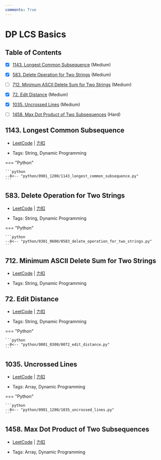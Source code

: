 ```yaml
---
comments: True
---
```


# DP LCS Basics

## Table of Contents

- [x] [1143. Longest Common Subsequence](#1143-longest-common-subsequence) (Medium)
- [x] [583. Delete Operation for Two Strings](#583-delete-operation-for-two-strings) (Medium)
- [ ] [712. Minimum ASCII Delete Sum for Two Strings](#712-minimum-ascii-delete-sum-for-two-strings) (Medium)
- [x] [72. Edit Distance](#72-edit-distance) (Medium)
- [x] [1035. Uncrossed Lines](#1035-uncrossed-lines) (Medium)
- [ ] [1458. Max Dot Product of Two Subsequences](#1458-max-dot-product-of-two-subsequences) (Hard)


## 1143. Longest Common Subsequence

-    [LeetCode](https://leetcode.com/problems/longest-common-subsequence/) | [力扣](https://leetcode.cn/problems/longest-common-subsequence/)

-   Tags: String, Dynamic Programming

=== "Python"

    ```python
    --8<-- "python/0901_1200/1143_longest_common_subsequence.py"
    ```



## 583. Delete Operation for Two Strings

-    [LeetCode](https://leetcode.com/problems/delete-operation-for-two-strings/) | [力扣](https://leetcode.cn/problems/delete-operation-for-two-strings/)

-   Tags: String, Dynamic Programming

=== "Python"

    ```python
    --8<-- "python/0301_0600/0583_delete_operation_for_two_strings.py"
    ```



## 712. Minimum ASCII Delete Sum for Two Strings

-    [LeetCode](https://leetcode.com/problems/minimum-ascii-delete-sum-for-two-strings/) | [力扣](https://leetcode.cn/problems/minimum-ascii-delete-sum-for-two-strings/)

-   Tags: String, Dynamic Programming



## 72. Edit Distance

-    [LeetCode](https://leetcode.com/problems/edit-distance/) | [力扣](https://leetcode.cn/problems/edit-distance/)

-   Tags: String, Dynamic Programming

=== "Python"

    ```python
    --8<-- "python/0001_0300/0072_edit_distance.py"
    ```



## 1035. Uncrossed Lines

-    [LeetCode](https://leetcode.com/problems/uncrossed-lines/) | [力扣](https://leetcode.cn/problems/uncrossed-lines/)

-   Tags: Array, Dynamic Programming

=== "Python"

    ```python
    --8<-- "python/0901_1200/1035_uncrossed_lines.py"
    ```



## 1458. Max Dot Product of Two Subsequences

-    [LeetCode](https://leetcode.com/problems/max-dot-product-of-two-subsequences/) | [力扣](https://leetcode.cn/problems/max-dot-product-of-two-subsequences/)

-   Tags: Array, Dynamic Programming



